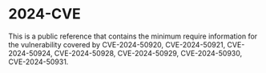 # 2024-CVE
This is a public reference that contains the minimum require information for the vulnerability covered by CVE-2024-50920, CVE-2024-50921, CVE-2024-50924, CVE-2024-50928, CVE-2024-50929, CVE-2024-50930, CVE-2024-50931.


